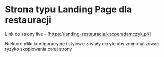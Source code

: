 # Strona typu Landing Page dla restauracji

Link do strony live - [https://landing-restauracja.kacperadamczyk.pl/]

Niektóre pliki konfiguracyjne i stylowe zostały ukryte aby zminimalizować ryzyko skopiowania całej strony
